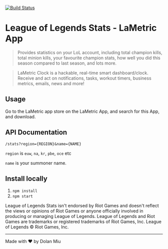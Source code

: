 [![Build Status](https://travis-ci.org/dolanmiu/LoL-LaMetric.svg?branch=master)](https://travis-ci.org/dolanmiu/LoL-LaMetric)

# League of Legends Stats - LaMetric App

> Provides statistics on your LoL account, including total champion kills, total minion kills, your favourite champion stats, how well you did this season compared to last season, and lots more.

> LaMetric Clock is a hackable, real-time smart dashboard/clock. Receive and act on notifications, tasks, workout timers, business metrics, emails, news and more!

## Usage
Go to the LaMetric app store on the LaMetric App, and search for this App, and download.

## API Documentation

```
/stats?region={REGION}&name={NAME}
```

`region` is `euw`, `na`, `kr`, `pbe`, `oce` etc

`name` is your summoner name.

## Install locally
1. `npm install`
2. `npm start`

League of Legends Stats isn't endorsed by Riot Games and doesn't reflect the views or opinions of Riot Games or anyone officially involved in producing or managing League of Legends. League of Legends and Riot Games are trademarks or registered trademarks of Riot Games, Inc. League of Legends © Riot Games, Inc.

<hr>

Made with ♥ by Dolan Miu